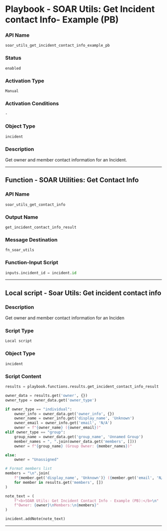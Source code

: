 <!--
    DO NOT MANUALLY EDIT THIS FILE
    THIS FILE IS AUTOMATICALLY GENERATED WITH resilient-sdk codegen
    Generated with resilient-sdk v51.0.5.0.1475
-->

# Playbook - SOAR Utils: Get Incident contact Info- Example (PB)

### API Name
`soar_utils_get_incident_contact_info_example_pb`

### Status
`enabled`

### Activation Type
`Manual`

### Activation Conditions
`-`

### Object Type
`incident`

### Description
Get owner and member contact information for an Incident.


---
## Function - SOAR Utilities: Get Contact Info

### API Name
`soar_utils_get_contact_info`

### Output Name
`get_incident_contact_info_result`

### Message Destination
`fn_soar_utils`

### Function-Input Script
```python
inputs.incident_id = incident.id
```

---

## Local script - Soar Utils: Get incident contact info

### Description
Get owner and member contact information for an Inciden

### Script Type
`Local script`

### Object Type
`incident`

### Script Content
```python
results = playbook.functions.results.get_incident_contact_info_result

owner_data = results.get('owner', {})
owner_type = owner_data.get('owner_type')

if owner_type == "individual":
    owner_info = owner_data.get('owner_info', {})
    owner_name = owner_info.get('display_name', 'Unknown')
    owner_email = owner_info.get('email', 'N/A')
    owner = f"{owner_name} ({owner_email})"
elif owner_type == "group":
    group_name = owner_data.get('group_name', 'Unnamed Group')
    member_names = ", ".join(owner_data.get('members', []))
    owner = f"{group_name} (Group Owner: {member_names})"

else:
    owner = "Unassigned"

# Format members list
members = "\n".join(
    f"{member.get('display_name', 'Unknown')} ({member.get('email', 'N/A')})"
    for member in results.get('members', [])
)

note_text = (
    f"<b>SOAR Utils: Get Incident Contact Info - Example (PB):</b>\n"
    f"Owner: {owner}\nMembers:\n{members}"
)

incident.addNote(note_text)


```

---

